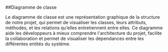 ##Diagramme de classe

Le diagramme de classe est une représentation graphique de la structure de notre projet, qui permet de visualiser les classes, leurs attributs, méthodes, et les relations qu’elles entretiennent entre elles.
Ce diagramme aide les développeurs à mieux comprendre l'architecture du projet, facilite la collaboration et permet de visualiser les dépendances entre les différentes entités du système.
